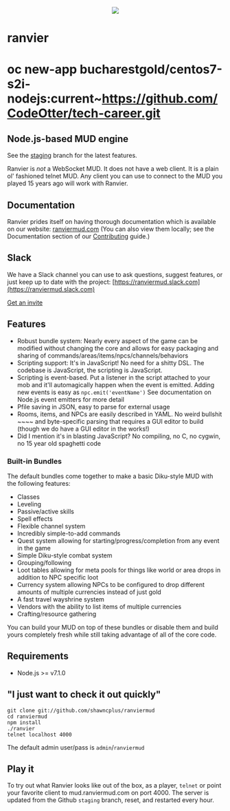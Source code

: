 <p align="center"><img class="readme-logo" src="https://raw.githubusercontent.com/shawncplus/ranviermud/staging/resources/logo.png"></p>

# ranvier

# oc new-app bucharestgold/centos7-s2i-nodejs:current~https://github.com/CodeOtter/tech-career.git

## Node.js-based MUD engine

See the [staging](https://github.com/shawncplus/ranviermud/tree/staging) branch for the latest features.

Ranvier is _not_ a WebSocket MUD. It does not have a web client. It is a plain ol' fashioned telnet MUD. Any client you
can use to connect to the MUD you played 15 years ago will work with Ranvier.

## Documentation

Ranvier prides itself on having thorough documentation which is available on our website: [ranviermud.com](http://www.ranviermud.com)
(You can also view them locally; see the Documentation section of our [Contributing](http://www.ranviermud.com/contributing/#documentation) guide.)

## Slack

We have a Slack channel you can use to ask questions, suggest features, or just keep up to date with the project: [https://ranviermud.slack.com](https://ranviermud.slack.com)

[Get an invite](https://ranviermud.signup.team/)

## Features

* Robust bundle system: Nearly every aspect of the game can be modified without changing the core and allows for easy
  packaging and sharing of commands/areas/items/npcs/channels/behaviors
* Scripting support: It's in JavaScript! No need for a shitty DSL. The codebase is JavaScript, the scripting is JavaScript.
* Scripting is event-based. Put a listener in the script attached to your mob and it'll automagically happen when the
  event is emitted. Adding new events is easy as `npc.emit('eventName')` See documentation on Node.js event emitters for more detail
* Pfile saving in JSON, easy to parse for external usage
* Rooms, items, and NPCs are easily described in YAML. No weird bullshit ~~~~ and byte-specific parsing that requires a
  GUI editor to build (though we do have a GUI editor in the works!)
* Did I mention it's in blasting JavaScript? No compiling, no C, no cygwin, no 15 year old spaghetti code

### Built-in Bundles

The default bundles come together to make a basic Diku-style MUD with the following features:

* Classes
* Leveling
* Passive/active skills
* Spell effects
* Flexible channel system
* Incredibly simple-to-add commands
* Quest system allowing for starting/progress/completion from any event in the game
* Simple Diku-style combat system
* Grouping/following
* Loot tables allowing for meta pools for things like world or area drops in addition to NPC specific loot
* Currency system allowing NPCs to be configured to drop different amounts of multiple currencies instead of just gold
* A fast travel wayshrine system
* Vendors with the ability to list items of multiple currencies
* Crafting/resource gathering

You can build your MUD on top of these bundles or disable them and build yours completely fresh while still taking
advantage of all of the core code.

## Requirements

* Node.js >= v7.1.0

## "I just want to check it out quickly"

    git clone git://github.com/shawncplus/ranviermud
    cd ranviermud
    npm install
    ./ranvier
    telnet localhost 4000

The default admin user/pass is `admin`/`ranviermud`

## Play it

To try out what Ranvier looks like out of the box, as a player, `telnet` or point your favorite client to
mud.ranviermud.com on port 4000. The server is updated from the Github `staging` branch, reset, and restarted every
hour.
